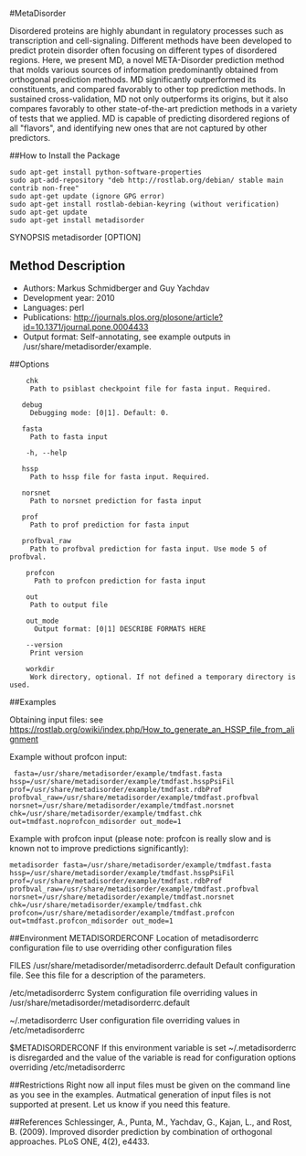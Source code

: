 #MetaDisorder

Disordered proteins are highly abundant in regulatory processes such as transcription and cell-signaling. Different methods
have been developed to predict protein disorder often focusing on different types of disordered regions.
Here, we present MD, a novel META-Disorder prediction method that molds various sources of information predominantly obtained 
from orthogonal prediction methods. MD significantly outperformed its constituents, and compared favorably to other top 
prediction methods. In sustained cross-validation, MD not only outperforms its origins, but it also compares favorably 
to other state-of-the-art prediction methods in a variety of tests that we applied. MD is capable of predicting disordered 
regions of all "flavors", and identifying new ones that are not captured by other predictors.

##How to Install the Package

    sudo apt-get install python-software-properties
    sudo apt-add-repository "deb http://rostlab.org/debian/ stable main contrib non-free"
    sudo apt-get update (ignore GPG error)
    sudo apt-get install rostlab-debian-keyring (without verification)
    sudo apt-get update
    sudo apt-get install metadisorder 

SYNOPSIS
metadisorder [OPTION]

## Method Description

* Authors: Markus Schmidberger and Guy Yachdav
* Development year: 2010
* Languages: perl
* Publications: http://journals.plos.org/plosone/article?id=10.1371/journal.pone.0004433
* Output format: Self-annotating, see example outputs in /usr/share/metadisorder/example.

##Options

        chk 
         Path to psiblast checkpoint file for fasta input. Required.

       debug
         Debugging mode: [0|1]. Default: 0.

       fasta
         Path to fasta input

        -h, --help

       hssp 
         Path to hssp file for fasta input. Required.

       norsnet
         Path to norsnet prediction for fasta input

       prof
         Path to prof prediction for fasta input

       profbval_raw
         Path to profbval prediction for fasta input. Use mode 5 of profbval.

        profcon
          Path to profcon prediction for fasta input

        out 
         Path to output file

        out_mode
          Output format: [0|1] DESCRIBE FORMATS HERE

        --version
         Print version

        workdir
         Work directory, optional. If not defined a temporary directory is used.


##Examples
  
  Obtaining input files: see <https://rostlab.org/owiki/index.php/How_to_generate_an_HSSP_file_from_alignment>

  Example without profcon input:

     fasta=/usr/share/metadisorder/example/tmdfast.fasta hssp=/usr/share/metadisorder/example/tmdfast.hsspPsiFil prof=/usr/share/metadisorder/example/tmdfast.rdbProf profbval_raw=/usr/share/metadisorder/example/tmdfast.profbval
    norsnet=/usr/share/metadisorder/example/tmdfast.norsnet chk=/usr/share/metadisorder/example/tmdfast.chk out=tmdfast.noprofcon_mdisorder out_mode=1

  Example with profcon input (please note: profcon is really slow and is known not to improve predictions     significantly):

    metadisorder fasta=/usr/share/metadisorder/example/tmdfast.fasta hssp=/usr/share/metadisorder/example/tmdfast.hsspPsiFil prof=/usr/share/metadisorder/example/tmdfast.rdbProf profbval_raw=/usr/share/metadisorder/example/tmdfast.profbval norsnet=/usr/share/metadisorder/example/tmdfast.norsnet chk=/usr/share/metadisorder/example/tmdfast.chk profcon=/usr/share/metadisorder/example/tmdfast.profcon out=tmdfast.profcon_mdisorder out_mode=1

##Environment
  METADISORDERCONF
    Location of metadisorderrc configuration file to use overriding other configuration files

  FILES
  /usr/share/metadisorder/metadisorderrc.default
    Default configuration file. See this file for a description of the parameters.

  /etc/metadisorderrc
    System configuration file overriding values in /usr/share/metadisorder/metadisorderrc.default

  ~/.metadisorderrc
    User configuration file overriding values in /etc/metadisorderrc

   $METADISORDERCONF
     If this environment variable is set ~/.metadisorderrc is disregarded and the value of the variable is read        for configuration options overriding /etc/metadisorderrc

##Restrictions
Right now all input files must be given on the command line as you see in the examples. Autmatical generation of input files is not supported at present.  Let us know if you need this feature.

##References
Schlessinger, A., Punta, M., Yachdav, G., Kajan, L., and Rost, B.
(2009). Improved disorder prediction by combination of orthogonal
approaches. PLoS ONE, 4(2), e4433.




